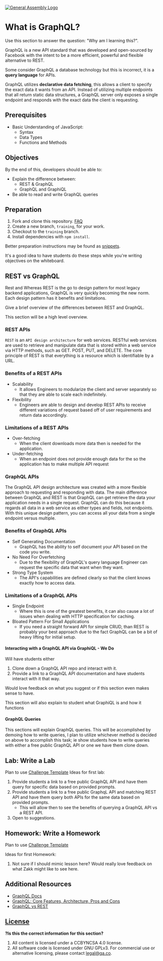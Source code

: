 [![General Assembly Logo](https://camo.githubusercontent.com/1a91b05b8f4d44b5bbfb83abac2b0996d8e26c92/687474703a2f2f692e696d6775722e636f6d2f6b6538555354712e706e67)](https://generalassemb.ly/education/web-development-immersive)

# What is GraphQL?

 Use this section to answer the question: "Why am I learning this?".

GraphQL is a new API standard that was developed and open-sourced by Facebook with the intent to be a more efficient, powerful and flexible alternative to REST.

Some consider GraphQL a database technology but this is incorrect, it is a **query language** for APIs.

GraphQL utilizes **declarative data fetching**, this allows a client to specify the exact data it wants from an API. Instead of utilizing multiple endpoints that all return static data structures, a GraphQL server only exposes a single endpoint and responds with the exact data the client is requesting.

## Prerequisites
* Basic Understanding of JavaScript:
  * Syntax
  * Data Types
  * Functions and Methods

## Objectives

By the end of this, developers should be able to:

* Explain the difference between:
  * REST & GraphQL
  * GraphQL and GraphiQL
* Be able to read and write GraphQL queries

## Preparation

1. Fork and clone this repository.
   [FAQ](https://github.com/ga-wdi-boston/meta/wiki/ForkAndClone)
1. Create a new branch, `training`, for your work.
1. Checkout to the `training` branch.
1. Install dependencies with `npm install`.

Better preparation instructions may be found as
[snippets](https://github.com/ga-wdi-boston/instructors/tree/master/snippets).

It's a good idea to have students do these steps while you're writing objectives
on the whiteboard.

## REST vs GraphQL
Rest and Whereas REST is the go to design pattern for most legacy backend applications, GraphQL is very quickly becoming the new norm. Each design pattern has it benefits and limitations.

Give a brief overview of the differences between REST and GraphQL.

This section will be a high level overview.

### REST APIs
`REST` is an `API design architecture` for web services. RESTful web services are used to retrieve and manipulate data that is stored within a web service via HTTP methods, such as GET. POST,  PUT, and DELETE. The core principle of REST is that everything is a resource which is identifiable by a URL.

### Benefits of a REST APIs
* Scalability
  * It  allows Engineers to modularize the client and server separately so that they are able to scale each indefinitely.
* Flexibility
  * Engineers are able to design and develop REST APIs to receive different variations of request based off of user requirements and return data accordingly.

### Limitations of a REST APIs

* Over-fetching
  * When the client downloads more data then is needed for the application.
* Under-fetching
  * When an endpoint does not provide enough data for the so the application has to make multiple API request

### GraphQL APIs
The GraphQL API design architecture was created with a more flexible approach to requesting and responding with data. The main difference between GraphQL and REST is that GraphQL can get retrieve the data your application needs in a single request. GraphQL can do this because it regards all data in a web service as either types and fields, not endpoints. With this unique design pattern, you can access all your data from a single endpoint versus multiple.

### Benefits of GraphQL APIs
* Self Generating Documentation
  * GraphQL has the ability to self document your API based on the code you write.
* No Need For Overfetching
  * Due to the flexibility of GraphQL's query language Engineer can request the specific data that want when they want.
* Strong Type System
  * The API's capabilities are defined clearly so that the client knows exactly how to access data.

### Limitations of a GraphQL APIs
* Single Endpoint
  * Where this is one of the greatest benefits, it can also cause a lot of issues when dealing with HTTP specification for caching.
* Bloated Pattern For Small Applications
  * If you need a straight forward API for simple CRUD, than REST is probably your best approach due to the fact GraphQL can be a bit of heavy lifting for initial setup.

#### Interacting with a GraphQL API via GraphiQL - We Do
Will have students either
1. Clone down a GraphQL API repo and interact with it.
2. Provide a link to a GraphQL API documentation and have students interact with it that way.

Would love feedback on what you suggest or if this section even makes sense to have.

This section will also explain to student what GraphiQL is and how it functions

#### GraphQL Queries
This sections will explain GraphQL queries.
This will be accomplished by demoing how to write queries, I plan to utilize whichever method is decided on above to accomplish this task; ie show students how to write queries with either a free public GraphQL API or one we have them clone down.

## Lab: Write a Lab
Plan to use [Challenge Template](https://git.generalassemb.ly/wdi-dc-instructors/homework-template)
Ideas for first lab:
  1. Provide students a link to a free public GraphQL API and have them query for specific data based on provided prompts.
  2. Provide students a link to a free public GraphqL API and matching REST API and have them query both APIs for the same data based on provided prompts.
      * This will allow then to see the benefits of querying a GraphQL API vs a REST API.
  3. Open to suggestions.

## Homework: Write a Homework
Plan to use [Challenge Template](https://git.generalassemb.ly/wdi-dc-instructors/homework-template)

Ideas for first Homework:
1. Not sure if I should mimic lesson here? Would really love feedback on what Zakk might like to see here.

## Additional Resources

* [GraphQL Docs](https://graphql.org/learn/)
* [GraphQL: Core Features, Architecture, Pros and Cons](https://www.altexsoft.com/blog/engineering/graphql-core-features-architecture-pros-and-cons/)
* [GraphQL vs REST](https://medium.com/@back4apps/graphql-vs-rest-62a3d6c2021d)

## [License](LICENSE)

**?Is this the correct information for this section?**
1. All content is licensed under a CC­BY­NC­SA 4.0 license.
2. All software code is licensed under GNU GPLv3. For commercial use or
   alternative licensing, please contact legal@ga.co.
